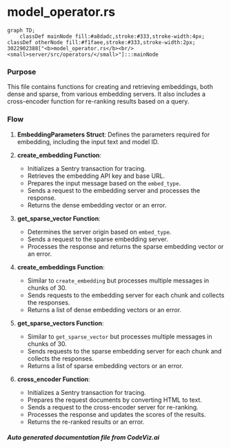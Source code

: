 # model_operator.rs

```mermaid
graph TD;
    classDef mainNode fill:#a8dadc,stroke:#333,stroke-width:4px;
classDef otherNode fill:#f1faee,stroke:#333,stroke-width:2px;
3022902388["<b>model_operator.rs</b><br/><small>server/src/operators/</small>"]:::mainNode

```
### Purpose
This file contains functions for creating and retrieving embeddings, both dense and sparse, from various embedding servers. It also includes a cross-encoder function for re-ranking results based on a query.

### Flow
1. **EmbeddingParameters Struct**: Defines the parameters required for embedding, including the input text and model ID.

2. **create_embedding Function**: 
   - Initializes a Sentry transaction for tracing.
   - Retrieves the embedding API key and base URL.
   - Prepares the input message based on the `embed_type`.
   - Sends a request to the embedding server and processes the response.
   - Returns the dense embedding vector or an error.

3. **get_sparse_vector Function**: 
   - Determines the server origin based on `embed_type`.
   - Sends a request to the sparse embedding server.
   - Processes the response and returns the sparse embedding vector or an error.

4. **create_embeddings Function**: 
   - Similar to `create_embedding` but processes multiple messages in chunks of 30.
   - Sends requests to the embedding server for each chunk and collects the responses.
   - Returns a list of dense embedding vectors or an error.

5. **get_sparse_vectors Function**: 
   - Similar to `get_sparse_vector` but processes multiple messages in chunks of 30.
   - Sends requests to the sparse embedding server for each chunk and collects the responses.
   - Returns a list of sparse embedding vectors or an error.

6. **cross_encoder Function**: 
   - Initializes a Sentry transaction for tracing.
   - Prepares the request documents by converting HTML to text.
   - Sends a request to the cross-encoder server for re-ranking.
   - Processes the response and updates the scores of the results.
   - Returns the re-ranked results or an error.

##### Auto generated documentation file from CodeViz.ai
